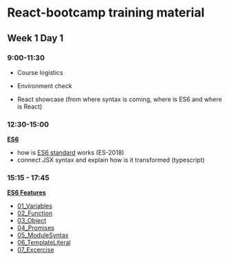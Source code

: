 # React-bootcamp training material

## Week 1 Day 1

### 9:00-11:30

* Course logistics

* Environment check

* React showcase (from where syntax is coming, where is ES6 and where is React)

### 12:30-15:00

**[ES6](ES6)**

* how is [ES6 standard](ES6/01_ES6Standard) works (ES-2018)
* connect JSX syntax and explain how is it transformed (typescript)

### 15:15 - 17:45

**[ES6 Features](ES6/Features)**

* [01_Variables](ES6/Features/01_Variables)
* [02_Function](ES6/Features/02_Function)
* [03_Object](ES6/Features/03_Object)
* [04_Promises](ES6/Features/04_Promises)
* [05_ModuleSyntax](ES6/Features/05_ModuleSyntax)
* [06_TemplateLiteral](ES6/Features/06_TemplateLiteral)
* [07_Excercise](ES6/Features/07_Excercise)
